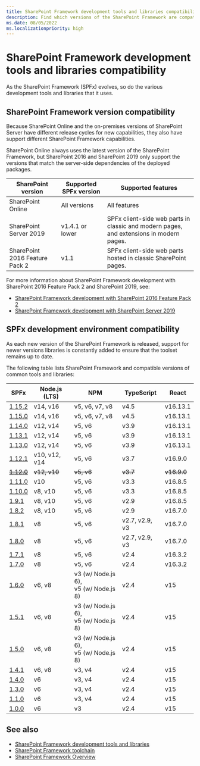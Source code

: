 ```yaml
---
title: SharePoint Framework development tools and libraries compatibility
description: Find which versions of the SharePoint Framework are compatible with each version of SharePoint, development tools and libraries.
ms.date: 08/05/2022
ms.localizationpriority: high
---
```

# SharePoint Framework development tools and libraries compatibility

As the SharePoint Framework (SPFx) evolves, so do the various development tools and libraries that it uses.

## SharePoint Framework version compatibility

Because SharePoint Online and the on-premises versions of SharePoint Server have different release cycles for new capabilities, they also have support different SharePoint Framework capabilities.

SharePoint Online always uses the latest version of the SharePoint Framework, but SharePoint 2016 and SharePoint 2019 only support the versions that match the server-side dependencies of the deployed packages.

|       SharePoint version       | Supported SPFx version |                                   Supported features                                    |
| ------------------------------ | ---------------------- | --------------------------------------------------------------------------------------- |
| SharePoint Online              | All versions           | All features                                                                            |
| SharePoint Server 2019         | v1.4.1 or lower        | SPFx client-side web parts in classic and modern pages, and extensions in modern pages. |
| SharePoint 2016 Feature Pack 2 | v1.1                   | SPFx client-side web parts hosted in classic SharePoint pages.                          |

For more information about SharePoint Framework development with SharePoint 2016 Feature Pack 2 and SharePoint 2019, see:

- [SharePoint Framework development with SharePoint 2016 Feature Pack 2](sharepoint-2016-support.md)
- [SharePoint Framework development with SharePoint Server 2019](sharepoint-2019-support.md)

## SPFx development environment compatibility

As each new version of the SharePoint Framework is released, support for newer versions libraries is constantly added to ensure that the toolset remains up to date.

The following table lists SharePoint Framework and compatible versions of common tools and libraries:

|              SPFx               |   Node.js (LTS) |                    NPM                    |   TypeScript   |    React    |
| ------------------------------- | --------------- | ----------------------------------------- | -------------- | ----------- |
| [1.15.2](release-1.15.2.md)     | v14,  v16       | v5, v6, v7, v8                            | v4.5           | v16.13.1    |
| [1.15.0](release-1.15.md)       | v14,  v16       | v5, v6, v7, v8                            | v4.5           | v16.13.1    |
| [1.14.0](release-1.14.md)       | v12,  v14       | v5, v6                                    | v3.9           | v16.13.1    |
| [1.13.1](release-1.13.1.md)     | v12,  v14       | v5, v6                                    | v3.9           | v16.13.1    |
| [1.13.0](release-1.13.md)       | v12,  v14       | v5, v6                                    | v3.9           | v16.13.1    |
| [1.12.1](release-1.12.1.md)     | v10, v12,  v14  | v5, v6                                    | v3.7           | v16.9.0     |
| ~~[1.12.0](release-1.12.0.md)~~ | ~~v12,  v10~~   | ~~v5, v6~~                                | ~~v3.7~~       | ~~v16.9.0~~ |
| [1.11.0](release-1.11.0.md)     | v10             | v5, v6                                    | v3.3           | v16.8.5     |
| [1.10.0](release-1.10.0.md)     | v8,  v10        | v5, v6                                    | v3.3           | v16.8.5     |
| [1.9.1](release-1.9.1.md)       | v8,  v10        | v5, v6                                    | v2.9           | v16.8.5     |
| [1.8.2](release-1.8.2.md)       | v8,  v10        | v5, v6                                    | v2.9           | v16.7.0     |
| [1.8.1](release-1.8.1.md)       | v8              | v5, v6                                    | v2.7, v2.9, v3 | v16.7.0     |
| [1.8.0](release-1.8.0.md)       | v8              | v5, v6                                    | v2.7, v2.9, v3 | v16.7.0     |
| [1.7.1](release-1.7.1.md)       | v8              | v5, v6                                    | v2.4           | v16.3.2     |
| [1.7.0](release-1.7.md)         | v8              | v5, v6                                    | v2.4           | v16.3.2     |
| [1.6.0](release-1.6.md)         | v6,  v8         | v3 (w/ Node.js 6),<br/> v5 (w/ Node.js 8) | v2.4           | v15         |
| [1.5.1](release-1.5.1.md)       | v6,  v8         | v3 (w/ Node.js 6),<br/> v5 (w/ Node.js 8) | v2.4           | v15         |
| [1.5.0](release-1.5.md)         | v6,  v8         | v3 (w/ Node.js 6),<br/> v5 (w/ Node.js 8) | v2.4           | v15         |
| [1.4.1](release-1.4.1.md)       | v6,  v8         | v3, v4                                    | v2.4           | v15         |
| [1.4.0](release-1.4.md)         | v6              | v3, v4                                    | v2.4           | v15         |
| [1.3.0](release-1.3.md)         | v6              | v3, v4                                    | v2.4           | v15         |
| [1.1.0](release-1.1.md)         | v6              | v3, v4                                    | v2.4           | v15         |
| [1.0.0](release-1.0.0.md)       | v6              | v3                                        | v2.4           | v15         |

## See also

- [SharePoint Framework development tools and libraries](tools-and-libraries.md)
- [SharePoint Framework toolchain](toolchain/sharepoint-framework-toolchain.md)
- [SharePoint Framework Overview](sharepoint-framework-overview.md)

